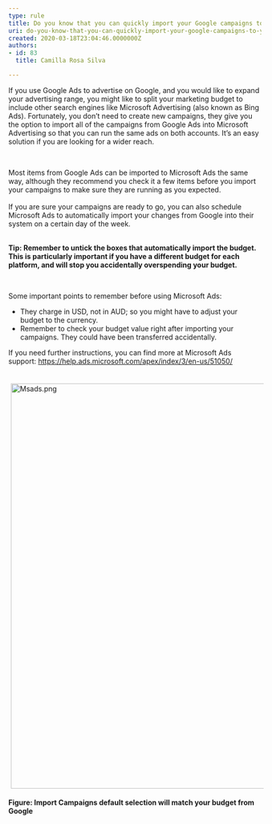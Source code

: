 ```yaml
---
type: rule
title: Do you know that you can quickly import your Google campaigns to your Microsoft Ads?
uri: do-you-know-that-you-can-quickly-import-your-google-campaigns-to-your-microsoft-ads
created: 2020-03-18T23:04:46.0000000Z
authors:
- id: 83
  title: Camilla Rosa Silva

---
```




<span class='intro'> ​​If you use Google Ads to advertise on Google, and you would like to expand your advertising range, you might like to split your marketing budget to include other search engines like Microsoft Advertising (also known as Bing Ads). Fortunately, you don’t need to create new campaigns, they give you the option to import all of the campaigns from Google Ads into Microsoft Advertising so that you can run the same ads on both accounts. It’s an easy solution if you are looking for a wider reach.<br> </span>

<p>​</p><p>Most items from Google Ads can be imported to Microsoft Ads the same way, although they recommend you check it a few items before you import your campaigns to make sure they are running as you expected.<br>&#160;<br>If you are sure your campaigns are ready to go, you can also schedule Microsoft Ads to automatically import your changes from Google into their system on a certain day of the week.</p><p><span style="font-size&#58;5px;"></span><br><span style="font-weight&#58;bold;">Tip&#58;&#160;Remember to&#160;untick&#160;the boxes that automatically import the budget. This is particularly important if you have a different budget for each platform, and will stop you accidentally&#160;overspending your budget.</span><br></p><p>​​​​​<br></p><p>Some important points to remember before using Microsoft Ads&#58;<br></p><ul><li>They charge in USD, not in AUD; so you might have to adjust your budget to the currency.</li><li>Remember to check your budget value right after importing your campaigns. They could have been transferred accidentally.<br></li></ul>If you need further instructions, you can find more at Microsoft Ads support&#58;&#160;<a href="https&#58;//help.ads.microsoft.com/apex/index/3/en-us/51050/">https&#58;//help.ads.microsoft.com/apex/index/3/en-us/51050/</a><br><p></p><dl class="ssw15-rteElement-ImageArea"><br><img src="Msads.png" alt="Msads.png" style="margin&#58;5px;width&#58;808px;" /></dl><div><strong>Figure&#58; Import Campaigns default selection will match your budget from Google</strong><br></div>


